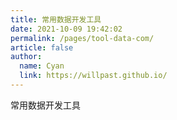 ```yaml
---
title: 常用数据开发工具
date: 2021-10-09 19:42:02
permalink: /pages/tool-data-com/
article: false
author: 
  name: Cyan
  link: https://willpast.github.io/
---
```

常用数据开发工具